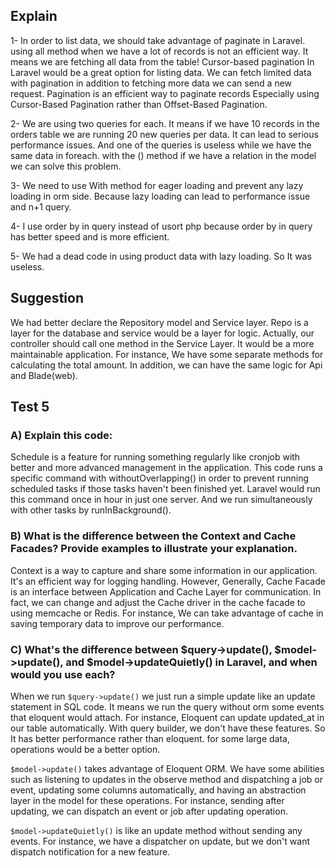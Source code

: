 
## Explain

1- In order to list data, we should take advantage of paginate in Laravel. using all method when we have a lot of records
is not an efficient way. It means we are fetching all data from the table! Cursor-based pagination In Laravel would be a great option for listing data.
We can fetch limited data with pagination in addition to fetching more data we can send a new request. Pagination is an efficient way to paginate records
Especially using  Cursor-Based Pagination rather than Offset-Based Pagination.

2- We are using two queries for each. It means if we have 10 records in the orders table we are running 20 new queries per data. It can lead to serious performance issues.
And one of the queries is useless while we have the same data in foreach. with the () method if we have a relation in the model we can solve this problem.

3- We need to use With method for eager loading and prevent any lazy loading in orm side. Because lazy loading can lead to performance issue and n+1 query.

4- I use order by in query instead of usort php because order by in query has better speed and is more efficient.

5- We had a dead code in using product data with lazy loading. So It was useless.


## Suggestion

We had better declare the Repository model and Service layer. Repo is a layer for the database and service would be a layer for logic.
Actually, our controller should call one method in the Service Layer. It would be a more maintainable application. For instance, We have some separate methods for
calculating the total amount. In addition, we can have the same logic for Api and Blade(web).


## Test 5

### A) Explain this code:

Schedule is a feature for running something regularly like cronjob with better and more advanced management in the application. This code runs a specific command with withoutOverlapping()
in order to prevent running scheduled tasks if those tasks haven't been finished yet. Laravel would run this command once in hour in just one server. And we run simultaneously with other tasks 
by runInBackground().


### B) What is the difference between the Context and Cache Facades? Provide examples to illustrate your explanation.

Context is a way to capture and share some information in our application. It's an efficient way for logging handling. However, Generally, Cache Facade is an interface between 
Application and Cache Layer for communication. In fact, we can change and adjust the Cache driver in the cache facade to using memcache or Redis. For instance, We can take advantage of cache in 
saving temporary data to improve our performance. 

### C) What's the difference between $query->update(), $model->update(), and $model->updateQuietly() in Laravel, and when would you use each?

When we run `$query->update()` we just run a simple update like an update statement in SQL code. It means we run the query without orm some events that eloquent would attach.
For instance, Eloquent can update updated_at in our table automatically. With query builder, we don't have these features. So It has better performance rather than eloquent.
for some large data, operations would be a better option.

`$model->update()` takes advantage of Eloquent ORM. We have some abilities such as listening to updates in the observe method and dispatching a job or event, updating some columns automatically, and having an abstraction layer in the model for these operations. For instance, sending after updating, we can dispatch an event or job after updating operation.


`$model->updateQuietly()` is like an update method without sending any events. For instance, we have a dispatcher on update, but we don't want dispatch notification for a new feature.


